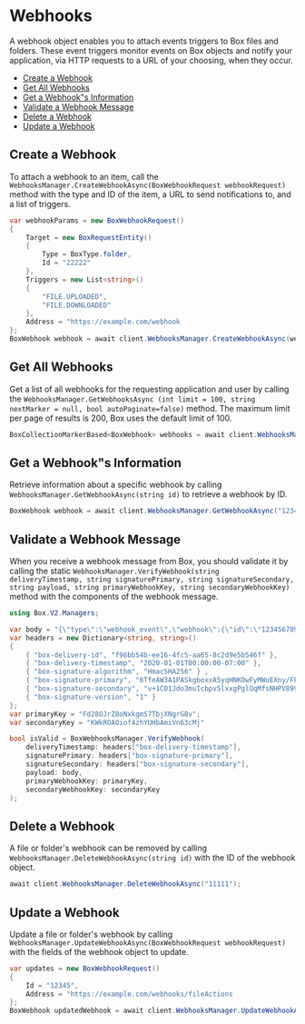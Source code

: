 Webhooks
========

A webhook object enables you to attach events triggers to Box files and folders. These
event triggers monitor events on Box objects and notify your application, via HTTP
requests to a URL of your choosing, when they occur.

<!-- START doctoc generated TOC please keep comment here to allow auto update -->
<!-- DON'T EDIT THIS SECTION, INSTEAD RE-RUN doctoc TO UPDATE -->


- [Create a Webhook](#create-a-webhook)
- [Get All Webhooks](#get-all-webhooks)
- [Get a Webhook"s Information](#get-a-webhooks-information)
- [Validate a Webhook Message](#validate-a-webhook-message)
- [Delete a Webhook](#delete-a-webhook)
- [Update a Webhook](#update-a-webhook)

<!-- END doctoc generated TOC please keep comment here to allow auto update -->

Create a Webhook
----------------

To attach a webhook to an item, call the
`WebhooksManager.CreateWebhookAsync(BoxWebhookRequest webhookRequest)`
method with the type and ID of the item, a URL to send notifications to, and a list
of triggers.

```c#
var webhookParams = new BoxWebhookRequest()
{
    Target = new BoxRequestEntity()
    {
        Type = BoxType.folder,
        Id = "22222"
    },
    Triggers = new List<string>()
    {
        "FILE.UPLOADED",
        "FILE.DOWNLOADED"
    },
    Address = "https://example.com/webhook
};
BoxWebhook webhook = await client.WebhooksManager.CreateWebhookAsync(webhookParams);
```

Get All Webhooks
----------------

Get a list of all webhooks for the requesting application and user by calling the
`WebhooksManager.GetWebhooksAsync (int limit = 100, string nextMarker = null, bool autoPaginate=false)`
method.  The maximum limit per page of results is 200, Box uses the default limit of 100.

```c#
BoxCollectionMarkerBased<BoxWebhook> webhooks = await client.WebhooksManager.GetWebhooksAsync();
```

Get a Webhook"s Information
---------------------------

Retrieve information about a specific webhook by calling `WebhooksManager.GetWebhookAsync(string id)`
to retrieve a webhook by ID.

```c#
BoxWebhook webhook = await client.WebhooksManager.GetWebhookAsync("12345");
```

Validate a Webhook Message
--------------------------

When you receive a webhook message from Box, you should validate it by calling
the static `WebhooksManager.VerifyWebhook(string deliveryTimestamp, string signaturePrimary, string signatureSecondary, string payload, string primaryWebhookKey, string secondaryWebhookKey)`
method with the components of the webhook message.

```c#
using Box.V2.Managers;

var body = "{\"type\":\"webhook_event\",\"webhook\":{\"id\":\"1234567890\"},\"trigger\":\"FILE.UPLOADED\",\"source\":{\"id\":\"1234567890\",\"type\":\"file\",\"name\":\"Test.txt\"}}";
var headers = new Dictionary<string, string>()
{
    { "box-delivery-id", "f96bb54b-ee16-4fc5-aa65-8c2d9e5b546f" },
    { "box-delivery-timestamp", "2020-01-01T00:00:00-07:00" },
    { "box-signature-algorithm", "HmacSHA256" } ,
    { "box-signature-primary", "6TfeAW3A1PASkgboxxA5yqHNKOwFyMWuEXny/FPD5hI=" },
    { "box-signature-secondary", "v+1CD1Jdo3muIcbpv5lxxgPglOqMfsNHPV899xWYydo=" },
    { "box-signature-version", "1" }
};
var primaryKey = "Fd28OJrZ8oNxkgmS7TbjXNgrG8v";
var secondaryKey = "KWkROAOiof4zhYUHbAmiVn63cMj"

bool isValid = BoxWebhooksManager.VerifyWebhook(
    deliveryTimestamp: headers["box-delivery-timestamp"],
    signaturePrimary: headers["box-signature-primary"],
    signatureSecondary: headers["box-signature-secondary"],
    payload: body,
    primaryWebhookKey: primaryKey,
    secondaryWebhookKey: secondaryKey
);
```

Delete a Webhook
----------------

A file or folder's webhook can be removed by calling `WebhooksManager.DeleteWebhookAsync(string id)`
with the ID of the webhook object.

```c#
await client.WebhooksManager.DeleteWebhookAsync("11111");
```

Update a Webhook
----------------

Update a file or folder's webhook by calling `WebhooksManager.UpdateWebhookAsync(BoxWebhookRequest webhookRequest)`
with the fields of the webhook object to update.

```c#
var updates = new BoxWebhookRequest()
{
    Id = "12345",
    Address = "https://example.com/webhooks/fileActions
};
BoxWebhook updatedWebhook = await client.WebhooksManager.UpdateWebhookAsync(updates);
```
